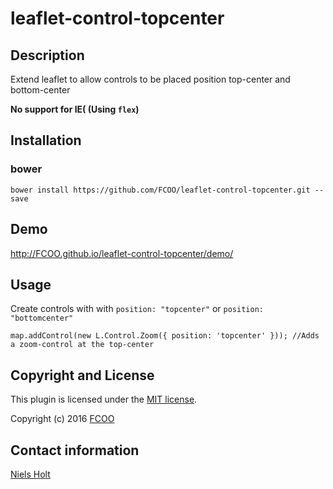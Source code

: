 # leaflet-control-topcenter
>


## Description
Extend leaflet to allow controls to be placed position top-center and bottom-center

**No support for IE( (Using `flex`)** 

## Installation
### bower
`bower install https://github.com/FCOO/leaflet-control-topcenter.git --save`

## Demo
http://FCOO.github.io/leaflet-control-topcenter/demo/ 

## Usage
Create controls with with `position: "topcenter"` or `position: "bottomcenter"` 


	map.addControl(new L.Control.Zoom({ position: 'topcenter' })); //Adds a zoom-control at the top-center


## Copyright and License
This plugin is licensed under the [MIT license](https://github.com/FCOO/leaflet-control-topcenter/LICENSE).

Copyright (c) 2016 [FCOO](https://github.com/FCOO)

## Contact information

[Niels Holt](http://github.com/NielsHolt)
